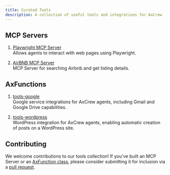 ```yaml
---
title: Curated Tools
description: A collection of useful tools and integrations for AxCrew
---
```


## MCP Servers

1. [Playwright MCP Server](https://www.npmjs.com/package/@ax-crew/playwright-mcp)  
Allows agents to interact with web pages using Playwright.

2. [AirBNB MCP Server](https://github.com/openbnb-org/mcp-server-airbnb)  
MCP Server for searching Airbnb and get listing details.

## AxFunctions

1. [tools-google](https://www.npmjs.com/package/@ax-crew/tools-google)  
Google service integrations for AxCrew agents, including Gmail and Google Drive capabilities.

2. [tools-wordpress](https://www.npmjs.com/package/@ax-crew/tools-wordpress)  
WordPress integration for AxCrew agents, enabling automatic creation of posts on a WordPress site.





## Contributing

We welcome contributions to our tools collection! If you've built an MCP Server or an [AxFunction class](/core-concepts/creating-functions/#creating-custom-functions), please consider submitting it for inclusion via a [pull request](https://github.com/ax-crew/docs).